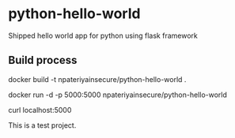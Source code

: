 # python-hello-world
Shipped hello world app for python using flask framework 

## Build process 
docker build -t npateriyainsecure/python-hello-world .

docker run -d -p 5000:5000 npateriyainsecure/python-hello-world

curl localhost:5000

This is a test project.

